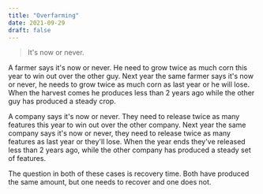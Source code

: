 ```yaml
---
title: "Overfarming"
date: 2021-09-29
draft: false
---
```


> It's now or never.

A farmer says it's now or never. He need to grow twice as much corn this year to win out over the other guy. Next year the same farmer says it's now or never, he needs to grow twice as much corn as last year or he will lose. When the harvest comes he produces less than 2 years ago while the other guy has produced a steady crop.

A company says it's now or never. They need to release twice as many features this year to win out over the other company. Next year the same company says it's now or never, they need to release twice as many features as last year or they'll lose. When the year ends they've released less than 2 years ago, while the other company has produced a steady set of features.

The question in both of these cases is recovery time. Both have produced the same amount, but one needs to recover and one does not.

